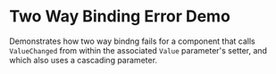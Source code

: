 # Two Way Binding Error Demo

Demonstrates how two way bindng fails for a component that calls `ValueChanged` from within the associated `Value` parameter's setter, and which also uses a cascading parameter.
